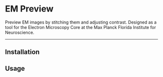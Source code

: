 # EM Preview

Preview EM images by stitching them and adjusting contrast. Designed as a tool for the Electron Microscopy Core at the Max Planck Florida Institute for Neuroscience.

---

## Installation


## Usage